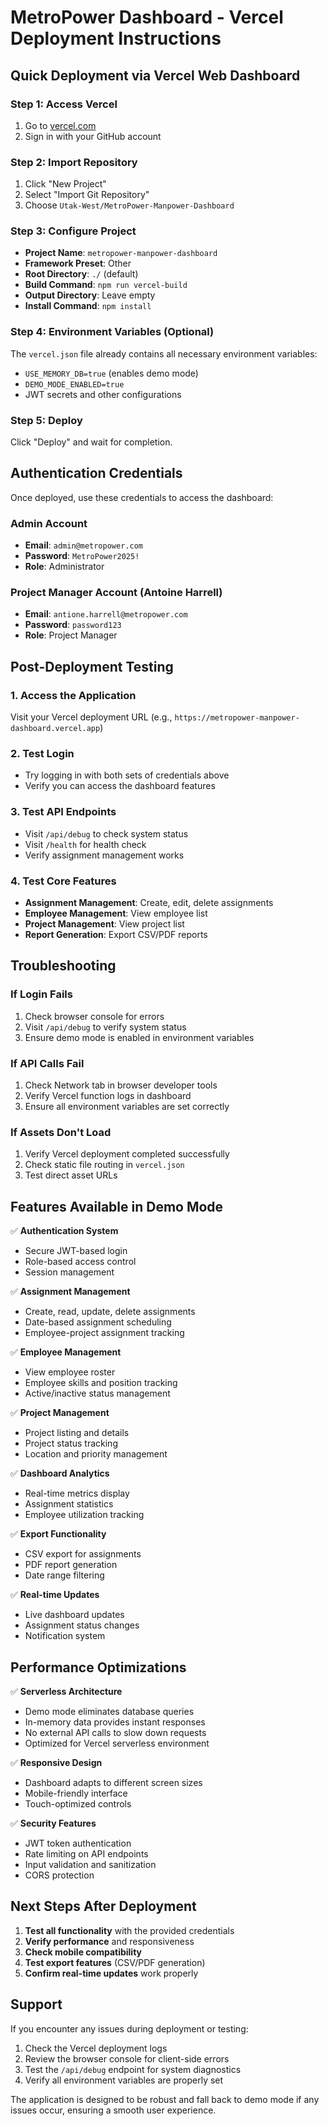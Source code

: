 # MetroPower Dashboard - Vercel Deployment Instructions

## Quick Deployment via Vercel Web Dashboard

### Step 1: Access Vercel
1. Go to [vercel.com](https://vercel.com)
2. Sign in with your GitHub account

### Step 2: Import Repository
1. Click "New Project"
2. Select "Import Git Repository"
3. Choose `Utak-West/MetroPower-Manpower-Dashboard`

### Step 3: Configure Project
- **Project Name**: `metropower-manpower-dashboard`
- **Framework Preset**: Other
- **Root Directory**: `./` (default)
- **Build Command**: `npm run vercel-build`
- **Output Directory**: Leave empty
- **Install Command**: `npm install`

### Step 4: Environment Variables (Optional)
The `vercel.json` file already contains all necessary environment variables:
- `USE_MEMORY_DB=true` (enables demo mode)
- `DEMO_MODE_ENABLED=true`
- JWT secrets and other configurations

### Step 5: Deploy
Click "Deploy" and wait for completion.

## Authentication Credentials

Once deployed, use these credentials to access the dashboard:

### Admin Account
- **Email**: `admin@metropower.com`
- **Password**: `MetroPower2025!`
- **Role**: Administrator

### Project Manager Account (Antoine Harrell)
- **Email**: `antione.harrell@metropower.com`
- **Password**: `password123`
- **Role**: Project Manager

## Post-Deployment Testing

### 1. Access the Application
Visit your Vercel deployment URL (e.g., `https://metropower-manpower-dashboard.vercel.app`)

### 2. Test Login
- Try logging in with both sets of credentials above
- Verify you can access the dashboard features

### 3. Test API Endpoints
- Visit `/api/debug` to check system status
- Visit `/health` for health check
- Verify assignment management works

### 4. Test Core Features
- **Assignment Management**: Create, edit, delete assignments
- **Employee Management**: View employee list
- **Project Management**: View project list
- **Report Generation**: Export CSV/PDF reports

## Troubleshooting

### If Login Fails
1. Check browser console for errors
2. Visit `/api/debug` to verify system status
3. Ensure demo mode is enabled in environment variables

### If API Calls Fail
1. Check Network tab in browser developer tools
2. Verify Vercel function logs in dashboard
3. Ensure all environment variables are set correctly

### If Assets Don't Load
1. Verify Vercel deployment completed successfully
2. Check static file routing in `vercel.json`
3. Test direct asset URLs

## Features Available in Demo Mode

✅ **Authentication System**
- Secure JWT-based login
- Role-based access control
- Session management

✅ **Assignment Management**
- Create, read, update, delete assignments
- Date-based assignment scheduling
- Employee-project assignment tracking

✅ **Employee Management**
- View employee roster
- Employee skills and position tracking
- Active/inactive status management

✅ **Project Management**
- Project listing and details
- Project status tracking
- Location and priority management

✅ **Dashboard Analytics**
- Real-time metrics display
- Assignment statistics
- Employee utilization tracking

✅ **Export Functionality**
- CSV export for assignments
- PDF report generation
- Date range filtering

✅ **Real-time Updates**
- Live dashboard updates
- Assignment status changes
- Notification system

## Performance Optimizations

✅ **Serverless Architecture**
- Demo mode eliminates database queries
- In-memory data provides instant responses
- No external API calls to slow down requests
- Optimized for Vercel serverless environment

✅ **Responsive Design**
- Dashboard adapts to different screen sizes
- Mobile-friendly interface
- Touch-optimized controls

✅ **Security Features**
- JWT token authentication
- Rate limiting on API endpoints
- Input validation and sanitization
- CORS protection

## Next Steps After Deployment

1. **Test all functionality** with the provided credentials
2. **Verify performance** and responsiveness
3. **Check mobile compatibility**
4. **Test export features** (CSV/PDF generation)
5. **Confirm real-time updates** work properly

## Support

If you encounter any issues during deployment or testing:
1. Check the Vercel deployment logs
2. Review the browser console for client-side errors
3. Test the `/api/debug` endpoint for system diagnostics
4. Verify all environment variables are properly set

The application is designed to be robust and fall back to demo mode if any issues occur, ensuring a smooth user experience.
